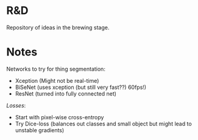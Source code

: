 # R&D

Repository of ideas in the brewing stage.


# Notes

Networks to try for thing segmentation:

- Xception (Might not be real-time)
- BiSeNet (uses xception (but still very fast??) 60fps!)
- ResNet (turned into fully connected net)

_*Losses*_:

- Start with pixel-wise cross-entropy
- Try Dice-loss (balances out classes and small object but might lead to 
    unstable gradients)  

